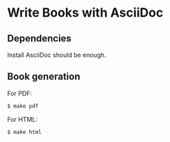 Write Books with AsciiDoc
=========================

Dependencies
------------

Install AsciiDoc should be enough. 


Book generation
---------------

For PDF:

```bash
$ make pdf
```

For HTML:

```bash
$ make html
```


